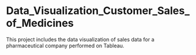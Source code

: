 # Data_Visualization_Customer_Sales_of_Medicines

This project includes the data visualization of sales data for a pharmaceutical company performed on Tableau.
